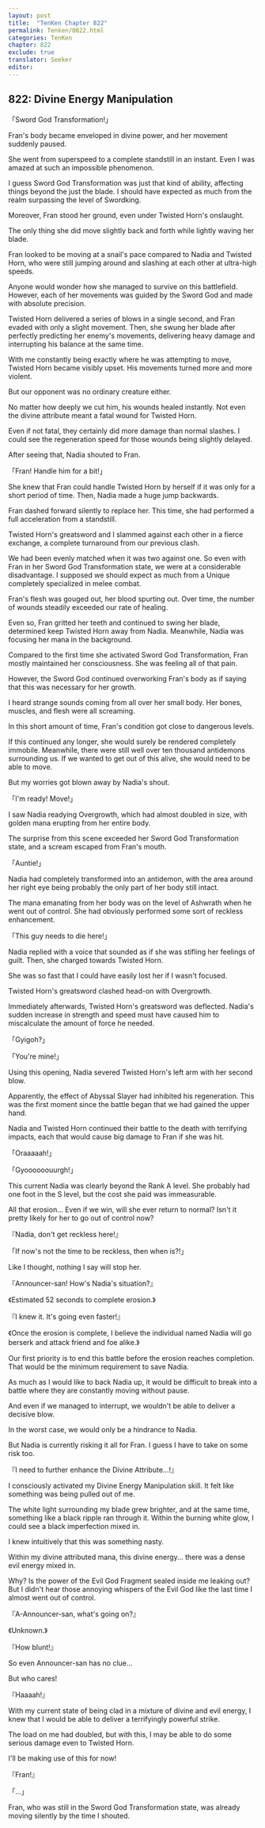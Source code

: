 ```yaml
---
layout: post
title:  "TenKen Chapter 822"
permalink: Tenken/0822.html
categories: TenKen
chapter: 822
exclude: true
translator: Seeker
editor: 
---
```

<h2>822: Divine Energy Manipulation</h2>

「Sword God Transformation!」

Fran's body became enveloped in divine power, and her movement suddenly paused.

She went from superspeed to a complete standstill in an instant. Even I was amazed at such an impossible phenomenon.

I guess Sword God Transformation was just that kind of ability, affecting things beyond the just the blade. I should have expected as much from the realm surpassing the level of Swordking.

Moreover, Fran stood her ground, even under Twisted Horn's onslaught.

The only thing she did move slightly back and forth while lightly waving her blade.

Fran looked to be moving at a snail's pace compared to Nadia and Twisted Horn, who were still jumping around and slashing at each other at ultra-high speeds.

Anyone would wonder how she managed to survive on this battlefield. However, each of her movements was guided by the Sword God and made with absolute precision.

Twisted Horn delivered a series of blows in a single second, and Fran evaded with only a slight movement. Then, she swung her blade after perfectly predicting her enemy's movements, delivering heavy damage and interrupting his balance at the same time.

With me constantly being exactly where he was attempting to move, Twisted Horn became visibly upset. His movements turned more and more violent.

But our opponent was no ordinary creature either.

No matter how deeply we cut him, his wounds healed instantly. Not even the divine attribute meant a fatal wound for Twisted Horn.

Even if not fatal, they certainly did more damage than normal slashes. I could see the regeneration speed for those wounds being slightly delayed.

After seeing that, Nadia shouted to Fran.

「Fran! Handle him for a bit!」

She knew that Fran could handle Twisted Horn by herself if it was only for a short period of time. Then, Nadia made a huge jump backwards.

Fran dashed forward silently to replace her. This time, she had performed a full acceleration from a standstill.

Twisted Horn's greatsword and I slammed against each other in a fierce exchange, a complete turnaround from our previous clash.

We had been evenly matched when it was two against one. So even with Fran in her Sword God Transformation state, we were at a considerable disadvantage. I supposed we should expect as much from a Unique completely specialized in melee combat.

Fran's flesh was gouged out, her blood spurting out. Over time, the number of wounds steadily exceeded our rate of healing.

Even so, Fran gritted her teeth and continued to swing her blade, determined keep Twisted Horn away from Nadia. Meanwhile, Nadia was focusing her mana in the background.

Compared to the first time she activated Sword God Transformation, Fran mostly maintained her consciousness. She was feeling all of that pain.

However, the Sword God continued overworking Fran's body as if saying that this was necessary for her growth.

I heard strange sounds coming from all over her small body. Her bones, muscles, and flesh were all screaming.

In this short amount of time, Fran's condition got close to dangerous levels.

If this continued any longer, she would surely be rendered completely immobile. Meanwhile, there were still well over ten thousand antidemons surrounding us. If we wanted to get out of this alive, she would need to be able to move.

But my worries got blown away by Nadia's shout.

「I'm ready! Move!」

I saw Nadia readying Overgrowth, which had almost doubled in size, with golden mana erupting from her entire body.

The surprise from this scene exceeded her Sword God Transformation state, and a scream escaped from Fran's mouth.

「Auntie!」

Nadia had completely transformed into an antidemon, with the area around her right eye being probably the only part of her body still intact.

The mana emanating from her body was on the level of Ashwrath when he went out of control. She had obviously performed some sort of reckless enhancement.

「This guy needs to die here!」

Nadia replied with a voice that sounded as if she was stifling her feelings of guilt. Then, she charged towards Twisted Horn.

She was so fast that I could have easily lost her if I wasn't focused.

Twisted Horn's greatsword clashed head-on with Overgrowth.

Immediately afterwards, Twisted Horn's greatsword was deflected. Nadia's sudden increase in strength and speed must have caused him to miscalculate the amount of force he needed.

「Gyigoh?」

「You're mine!」

Using this opening, Nadia severed Twisted Horn's left arm with her second blow.

Apparently, the effect of Abyssal Slayer had inhibited his regeneration. This was the first moment since the battle began that we had gained the upper hand.

Nadia and Twisted Horn continued their battle to the death with terrifying impacts, each that would cause big damage to Fran if she was hit.

「Oraaaaah!」

「Gyoooooouurgh!」

This current Nadia was clearly beyond the Rank A level. She probably had one foot in the S level, but the cost she paid was immeasurable.

All that erosion... Even if we win, will she ever return to normal? Isn't it pretty likely for her to go out of control now?

『Nadia, don't get reckless here!』

「If now's not the time to be reckless, then when is?!」

Like I thought, nothing I say will stop her.

『Announcer-san! How's Nadia's situation?』

《Estimated 52 seconds to complete erosion.》

『I knew it. It's going even faster!』

《Once the erosion is complete, I believe the individual named Nadia will go berserk and attack friend and foe alike.》

Our first priority is to end this battle before the erosion reaches completion. That would be the minimum requirement to save Nadia.

As much as I would like to back Nadia up, it would be difficult to break into a battle where they are constantly moving without pause.

And even if we managed to interrupt, we wouldn't be able to deliver a decisive blow.

In the worst case, we would only be a hindrance to Nadia.

But Nadia is currently risking it all for Fran. I guess I have to take on some risk too.

『I need to further enhance the Divine Attribute...!』

I consciously activated my Divine Energy Manipulation skill. It felt like something was being pulled out of me.

The white light surrounding my blade grew brighter, and at the same time, something like a black ripple ran through it. Within the burning white glow, I could see a black imperfection mixed in.

I knew intuitively that this was something nasty.

Within my divine attributed mana, this divine energy... there was a dense evil energy mixed in.

Why? Is the power of the Evil God Fragment sealed inside me leaking out? But I didn't hear those annoying whispers of the Evil God like the last time I almost went out of control.

『A-Announcer-san, what's going on?』

《Unknown.》

『How blunt!』

So even Announcer-san has no clue...

But who cares!

『Haaaah!』

With my current state of being clad in a mixture of divine and evil energy, I knew that I would be able to deliver a terrifyingly powerful strike.

The load on me had doubled, but with this, I may be able to do some serious damage even to Twisted Horn.

I'll be making use of this for now!

『Fran!』

「...」

Fran, who was still in the Sword God Transformation state, was already moving silently by the time I shouted.



